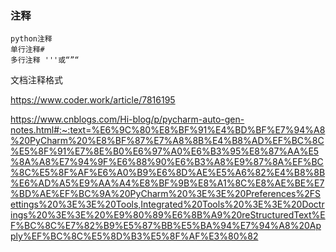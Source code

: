 ### 注释

```
python注释
单行注释#
多行注释 '''或“”“
```





文档注释格式

https://www.coder.work/article/7816195

https://www.cnblogs.com/Hi-blog/p/pycharm-auto-gen-notes.html#:~:text=%E6%9C%80%E8%BF%91%E4%BD%BF%E7%94%A8%20PyCharm%20%E8%BF%87%E7%A8%8B%E4%B8%AD%EF%BC%8C%E5%8F%91%E7%8E%B0%E6%97%A0%E6%B3%95%E8%87%AA%E5%8A%A8%E7%94%9F%E6%88%90%E6%B3%A8%E9%87%8A%EF%BC%8C%E5%8F%AF%E6%A0%B9%E6%8D%AE%E5%A6%82%E4%B8%8B%E6%AD%A5%E9%AA%A4%E8%BF%9B%E8%A1%8C%E8%AE%BE%E7%BD%AE%EF%BC%9A%20PyCharm%20%3E%3E%20Preferences%2FSettings%20%3E%3E%20Tools,Integrated%20Tools%20%3E%3E%20Doctrings%20%3E%3E%20%E9%80%89%E6%8B%A9%20reStructuredText%EF%BC%8C%E7%82%B9%E5%87%BB%E5%BA%94%E7%94%A8%20Apply%EF%BC%8C%E5%8D%B3%E5%8F%AF%E3%80%82

